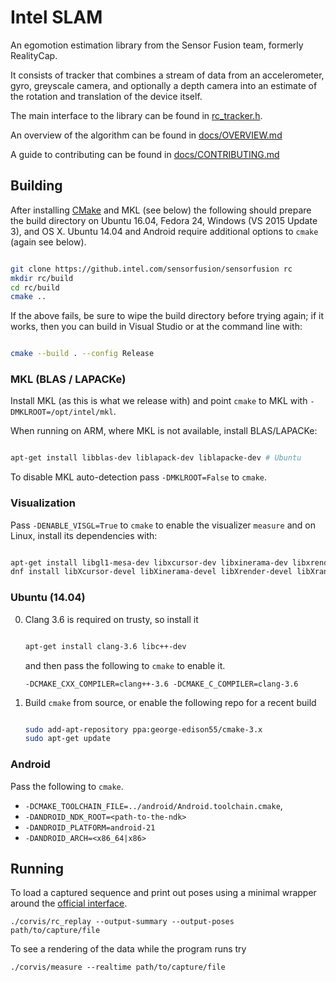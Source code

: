 # Intel SLAM

An egomotion estimation library from the Sensor Fusion team, formerly
RealityCap.

It consists of tracker that combines a stream of data from an
accelerometer, gyro, greyscale camera, and optionally a depth camera
into an estimate of the rotation and translation of the device itself.

The main interface to the library can be found in
[rc_tracker.h](corvis/src/tracker/rc_tracker.h).

An overview of the algorithm can be found in
[docs/OVERVIEW.md](docs/OVERVIEW.md)

A guide to contributing can be found in
[docs/CONTRIBUTING.md](docs/CONTRIBUTING.md)

## Building

After installing [CMake](https://cmake.org/) and MKL (see below) the
following should prepare the build directory on Ubuntu 16.04, Fedora
24, Windows (VS 2015 Update 3), and OS X.  Ubuntu 14.04 and Android
require additional options to `cmake` (again see below).

```sh

git clone https://github.intel.com/sensorfusion/sensorfusion rc
mkdir rc/build
cd rc/build
cmake ..

```

If the above fails, be sure to wipe the build directory before trying
again; if it works, then you can build in Visual Studio or at the
command line with:

```sh

cmake --build . --config Release

```

### MKL (BLAS / LAPACKe)

Install MKL (as this is what we release with) and point `cmake` to MKL
with `-DMKLROOT=/opt/intel/mkl`.

When running on ARM, where MKL is not available, install BLAS/LAPACKe:

```sh

apt-get install libblas-dev liblapack-dev liblapacke-dev # Ubuntu

```

To disable MKL auto-detection pass `-DMKLROOT=False` to `cmake`.

### Visualization

Pass `-DENABLE_VISGL=True` to `cmake` to enable the visualizer
`measure` and on Linux, install its dependencies with:

```sh

apt-get install libgl1-mesa-dev libxcursor-dev libxinerama-dev libxrender-dev libxrandr-dev # Ubuntu
dnf install libXcursor-devel libXinerama-devel libXrender-devel libXrandr-devel # Fedora

```

### Ubuntu (14.04)

0. Clang 3.6 is required on trusty, so install it

   ```sh

   apt-get install clang-3.6 libc++-dev

   ```

   and then pass the following to `cmake` to enable it.

   `-DCMAKE_CXX_COMPILER=clang++-3.6 -DCMAKE_C_COMPILER=clang-3.6`

1. Build `cmake` from source, or enable the following repo for a recent build

    ```sh

    sudo add-apt-repository ppa:george-edison55/cmake-3.x
    sudo apt-get update

    ```

### Android

  Pass the following to `cmake`.

   - `-DCMAKE_TOOLCHAIN_FILE=../android/Android.toolchain.cmake`,
   - `-DANDROID_NDK_ROOT=<path-to-the-ndk>`
   - `-DANDROID_PLATFORM=android-21`
   - `-DANDROID_ARCH=<x86_64|x86>`

## Running

To load a captured sequence and print out poses using a minimal
wrapper around the [official interface](corvis/src/tracker/rc_tracker.h).

    ./corvis/rc_replay --output-summary --output-poses path/to/capture/file

To see a rendering of the data while the program runs try

    ./corvis/measure --realtime path/to/capture/file
